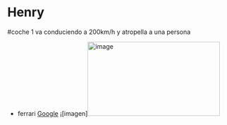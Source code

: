 # Henry
#coche 1 va conduciendo a 200km/h y atropella a una persona
- ferrari
[Google](https://www.google.com)
¡[imagen]<img width="300" height="168" alt="image" src="https://github.com/user-attachments/assets/58c030b6-388f-4b81-92a7-1af0a61fc570" />
